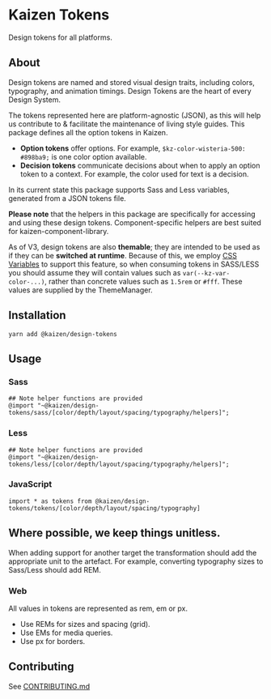 # Kaizen Tokens

Design tokens for all platforms.

## About

Design tokens are named and stored visual design traits, including colors, typography, and animation timings. Design Tokens are the heart of every Design System.

The tokens represented here are platform-agnostic (JSON), as this will help us contribute to & facilitate the maintenance of living style guides. This package defines all the option tokens in Kaizen.

- **Option tokens** offer options. For example, `$kz-color-wisteria-500: #898ba9;` is one color option available.
- **Decision tokens** communicate decisions about when to apply an option token to a context. For example, the color used for text is a decision.

In its current state this package supports Sass and Less variables, generated from a JSON tokens file.

**Please note** that the helpers in this package are specifically for accessing and using these design tokens. Component-specific helpers are best suited for kaizen-component-library.

As of V3, design tokens are also **themable**; they are intended to be used as if they can be **switched at runtime**. Because of this, we employ [CSS Variables](https://www.w3schools.com/css/css3_variables.asp)
to support this feature, so when consuming tokens in SASS/LESS you should assume they will contain values such as `var(--kz-var-color-...)`, rather than concrete values such as `1.5rem` or `#fff`.
These values are supplied by the ThemeManager.



## Installation

```
yarn add @kaizen/design-tokens
```

## Usage

### Sass

```
## Note helper functions are provided
@import "~@kaizen/design-tokens/sass/[color/depth/layout/spacing/typography/helpers]";
```

### Less

```
## Note helper functions are provided
@import "~@kaizen/design-tokens/less/[color/depth/layout/spacing/typography/helpers]";
```

### JavaScript

```
import * as tokens from @kaizen/design-tokens/tokens/[color/depth/layout/spacing/typography]
```

## Where possible, we keep things unitless.

When adding support for another target the transformation should add the appropriate unit to the artefact. For example, converting typography sizes to Sass/Less should add REM.

### Web

All values in tokens are represented as rem, em or px.

* Use REMs for sizes and spacing (grid).
* Use EMs for media queries.
* Use px for borders.

## Contributing

See [CONTRIBUTING.md](https://github.com/cultureamp/kaizen-design-system/blob/master/packages/design-tokens/CONTRIBUTING.md)
